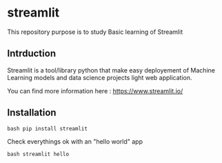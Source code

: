 # streamlit
This repository purpose is to study Basic learning of Streamlit

## Intrduction

Streamlit is a tool/library python that make easy deployement of Machine Learning models and data science projects light web application.

You can find more information here : https://www.streamlit.io/

## Installation

`bash
pip install streamlit
`

Check everythings ok with an "hello world" app

`bash
streamlit hello`



